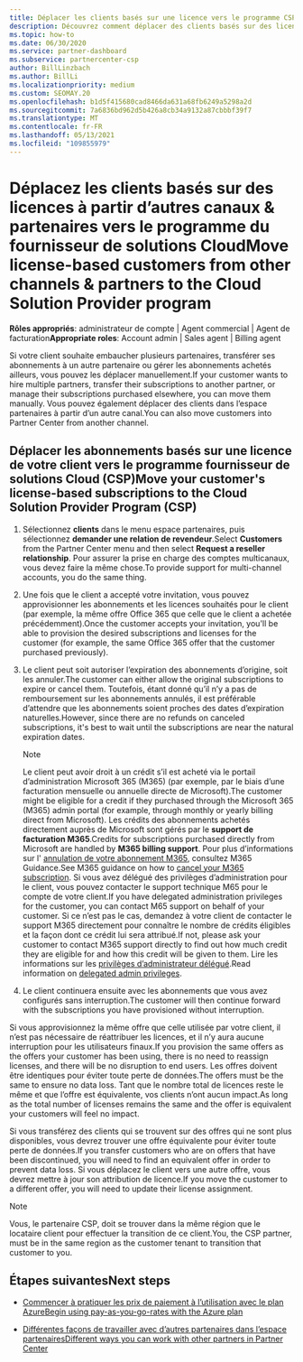 ```yaml
---
title: Déplacer les clients basés sur une licence vers le programme CSP
description: Découvrez comment déplacer des clients basés sur des licences à partir d’autres canaux ou d’un autre partenaire dans le programme du fournisseur de solutions Cloud (CSP) dans l’espace partenaires.
ms.topic: how-to
ms.date: 06/30/2020
ms.service: partner-dashboard
ms.subservice: partnercenter-csp
author: BillLinzbach
ms.author: BillLi
ms.localizationpriority: medium
ms.custom: SEOMAY.20
ms.openlocfilehash: b1d5f415680cad8466da631a68fb6249a5298a2d
ms.sourcegitcommit: 7a6836bd962d5b426a8cb34a9132a87cbbbf39f7
ms.translationtype: MT
ms.contentlocale: fr-FR
ms.lasthandoff: 05/13/2021
ms.locfileid: "109855979"
---
```

# <a name="move-license-based-customers-from-other-channels--partners-to-the-cloud-solution-provider-program"></a><span data-ttu-id="9a3c8-103">Déplacez les clients basés sur des licences à partir d’autres canaux & partenaires vers le programme du fournisseur de solutions Cloud</span><span class="sxs-lookup"><span data-stu-id="9a3c8-103">Move license-based customers from other channels & partners to the Cloud Solution Provider program</span></span>

<span data-ttu-id="9a3c8-104">**Rôles appropriés**: administrateur de compte | Agent commercial | Agent de facturation</span><span class="sxs-lookup"><span data-stu-id="9a3c8-104">**Appropriate roles**: Account admin | Sales agent | Billing agent</span></span>

<span data-ttu-id="9a3c8-105">Si votre client souhaite embaucher plusieurs partenaires, transférer ses abonnements à un autre partenaire ou gérer les abonnements achetés ailleurs, vous pouvez les déplacer manuellement.</span><span class="sxs-lookup"><span data-stu-id="9a3c8-105">If your customer wants to hire multiple partners, transfer their subscriptions to another partner, or manage their subscriptions purchased elsewhere, you can move them manually.</span></span> <span data-ttu-id="9a3c8-106">Vous pouvez également déplacer des clients dans l’espace partenaires à partir d’un autre canal.</span><span class="sxs-lookup"><span data-stu-id="9a3c8-106">You can also move customers into Partner Center from another channel.</span></span>

## <a name="move-your-customers-license-based-subscriptions-to-the-cloud-solution-provider-program-csp"></a><span data-ttu-id="9a3c8-107">Déplacer les abonnements basés sur une licence de votre client vers le programme fournisseur de solutions Cloud (CSP)</span><span class="sxs-lookup"><span data-stu-id="9a3c8-107">Move your customer's license-based subscriptions to the Cloud Solution Provider Program (CSP)</span></span>

1. <span data-ttu-id="9a3c8-108">Sélectionnez **clients** dans le menu espace partenaires, puis sélectionnez **demander une relation de revendeur**.</span><span class="sxs-lookup"><span data-stu-id="9a3c8-108">Select **Customers** from the Partner Center menu and then select **Request a reseller relationship**.</span></span> <span data-ttu-id="9a3c8-109">Pour assurer la prise en charge des comptes multicanaux, vous devez faire la même chose.</span><span class="sxs-lookup"><span data-stu-id="9a3c8-109">To provide support for multi-channel accounts, you do the same thing.</span></span>

2. <span data-ttu-id="9a3c8-110">Une fois que le client a accepté votre invitation, vous pouvez approvisionner les abonnements et les licences souhaités pour le client (par exemple, la même offre Office 365 que celle que le client a achetée précédemment).</span><span class="sxs-lookup"><span data-stu-id="9a3c8-110">Once the customer accepts your invitation, you'll be able to provision the desired subscriptions and licenses for the customer (for example, the same Office 365 offer that the customer purchased previously).</span></span>

3. <span data-ttu-id="9a3c8-111">Le client peut soit autoriser l’expiration des abonnements d’origine, soit les annuler.</span><span class="sxs-lookup"><span data-stu-id="9a3c8-111">The customer can either allow the original subscriptions to expire or cancel them.</span></span> <span data-ttu-id="9a3c8-112">Toutefois, étant donné qu’il n’y a pas de remboursement sur les abonnements annulés, il est préférable d’attendre que les abonnements soient proches des dates d’expiration naturelles.</span><span class="sxs-lookup"><span data-stu-id="9a3c8-112">However, since there are no refunds on canceled subscriptions, it's best to wait until the  subscriptions are near the natural expiration dates.</span></span>


   >[!NOTE]
   ><span data-ttu-id="9a3c8-113">Le client peut avoir droit à un crédit s’il est acheté via le portail d’administration Microsoft 365 (M365) (par exemple, par le biais d’une facturation mensuelle ou annuelle directe de Microsoft).</span><span class="sxs-lookup"><span data-stu-id="9a3c8-113">The customer might be eligible for a credit if they purchased through the Microsoft 365 (M365) admin portal (for example, through monthly or yearly billing direct from Microsoft).</span></span> <span data-ttu-id="9a3c8-114">Les crédits des abonnements achetés directement auprès de Microsoft sont gérés par le **support de facturation M365**.</span><span class="sxs-lookup"><span data-stu-id="9a3c8-114">Credits for subscriptions purchased directly from Microsoft are handled by **M365 billing support**.</span></span> <span data-ttu-id="9a3c8-115">Pour plus d’informations sur l' [annulation de votre abonnement M365](/microsoft-365/commerce/subscriptions/cancel-your-subscription), consultez M365 Guidance.</span><span class="sxs-lookup"><span data-stu-id="9a3c8-115">See M365 guidance on how to [cancel your M365 subscription](/microsoft-365/commerce/subscriptions/cancel-your-subscription).</span></span> <span data-ttu-id="9a3c8-116">Si vous avez délégué des privilèges d’administration pour le client, vous pouvez contacter le support technique M65 pour le compte de votre client.</span><span class="sxs-lookup"><span data-stu-id="9a3c8-116">If you have delegated administration privileges for the customer, you can contact M65 support on behalf of your customer.</span></span> <span data-ttu-id="9a3c8-117">Si ce n’est pas le cas, demandez à votre client de contacter le support M365 directement pour connaître le nombre de crédits éligibles et la façon dont ce crédit lui sera attribué.</span><span class="sxs-lookup"><span data-stu-id="9a3c8-117">If not, please ask your customer to contact M365 support directly to find out how much credit they are eligible for and how this credit will be given to them.</span></span> <span data-ttu-id="9a3c8-118">Lire les informations sur les [privilèges d’administrateur délégué](customers-revoke-admin-privileges.md).</span><span class="sxs-lookup"><span data-stu-id="9a3c8-118">Read information on [delegated admin privileges](customers-revoke-admin-privileges.md).</span></span>


4. <span data-ttu-id="9a3c8-119">Le client continuera ensuite avec les abonnements que vous avez configurés sans interruption.</span><span class="sxs-lookup"><span data-stu-id="9a3c8-119">The customer will then continue forward with the subscriptions you have provisioned without interruption.</span></span>

<span data-ttu-id="9a3c8-120">Si vous approvisionnez la même offre que celle utilisée par votre client, il n’est pas nécessaire de réattribuer les licences, et il n’y aura aucune interruption pour les utilisateurs finaux.</span><span class="sxs-lookup"><span data-stu-id="9a3c8-120">If you provision the same offers as the offers your customer has been using, there is no need to reassign licenses, and there will be no disruption to end users.</span></span> <span data-ttu-id="9a3c8-121">Les offres doivent être identiques pour éviter toute perte de données.</span><span class="sxs-lookup"><span data-stu-id="9a3c8-121">The offers must be the same to ensure no data loss.</span></span> <span data-ttu-id="9a3c8-122">Tant que le nombre total de licences reste le même et que l’offre est équivalente, vos clients n’ont aucun impact.</span><span class="sxs-lookup"><span data-stu-id="9a3c8-122">As long as the total number of licenses remains the same and the offer is equivalent your customers will feel no impact.</span></span>

<span data-ttu-id="9a3c8-123">Si vous transférez des clients qui se trouvent sur des offres qui ne sont plus disponibles, vous devrez trouver une offre équivalente pour éviter toute perte de données.</span><span class="sxs-lookup"><span data-stu-id="9a3c8-123">If you transfer customers who are on offers that have been discontinued, you will need to find an equivalent offer in order to prevent data loss.</span></span> <span data-ttu-id="9a3c8-124">Si vous déplacez le client vers une autre offre, vous devrez mettre à jour son attribution de licence.</span><span class="sxs-lookup"><span data-stu-id="9a3c8-124">If you move the customer to a different offer, you will need to update their license assignment.</span></span>

>[!NOTE]
> <span data-ttu-id="9a3c8-125">Vous, le partenaire CSP, doit se trouver dans la même région que le locataire client pour effectuer la transition de ce client.</span><span class="sxs-lookup"><span data-stu-id="9a3c8-125">You, the CSP partner, must be in the same region as the customer tenant to transition that customer to you.</span></span>

## <a name="next-steps"></a><span data-ttu-id="9a3c8-126">Étapes suivantes</span><span class="sxs-lookup"><span data-stu-id="9a3c8-126">Next steps</span></span>

- [<span data-ttu-id="9a3c8-127">Commencer à pratiquer les prix de paiement à l’utilisation avec le plan Azure</span><span class="sxs-lookup"><span data-stu-id="9a3c8-127">Begin using pay-as-you-go-rates with the Azure plan</span></span>](azure-plan-get-started.md)
 

- [<span data-ttu-id="9a3c8-128">Différentes façons de travailler avec d’autres partenaires dans l’espace partenaires</span><span class="sxs-lookup"><span data-stu-id="9a3c8-128">Different ways you can work with other partners in Partner Center</span></span>](work-with-other-partners.md)